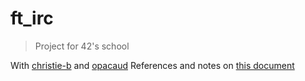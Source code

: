 # ft_irc
> Project for 42's school

With [christie-b](https://github.com/christie-b) and [opacaud](https://github.com/opacaud)
References and notes on [this document](https://docs.google.com/document/d/16xAoAmThZic3RlpyD9NeFntM09t04uHakvTRUlIBTe4/edit)
